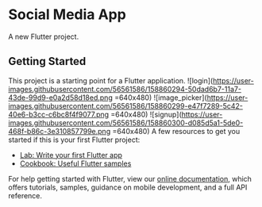 # Social Media App

A new Flutter project.

## Getting Started

This project is a starting point for a Flutter application.
![login](https://user-images.githubusercontent.com/56561586/158860294-50dad6b7-11a7-43de-99d9-e0a2d58d18ed.png =640x480)
![image_picker](https://user-images.githubusercontent.com/56561586/158860299-e47f7289-5c42-40e6-b3cc-c6bc8f4f9077.png =640x480)
![signup](https://user-images.githubusercontent.com/56561586/158860300-d085d5a1-5de0-468f-b86c-3e310857799e.png =640x480)
A few resources to get you started if this is your first Flutter project:

- [Lab: Write your first Flutter app](https://flutter.dev/docs/get-started/codelab)
- [Cookbook: Useful Flutter samples](https://flutter.dev/docs/cookbook)

For help getting started with Flutter, view our
[online documentation](https://flutter.dev/docs), which offers tutorials,
samples, guidance on mobile development, and a full API reference.
